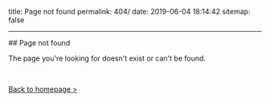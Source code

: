 title: Page not found
permalink: 404/
date: 2019-06-04 18:14:42
sitemap: false 

---

## Page not found
<br>

The page you're looking for doesn't exist or can't be found.

<br>

<a href="../" class="">Back to homepage ></a>

